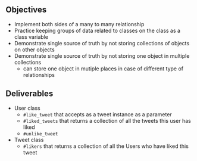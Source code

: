 ## Objectives
- Implement both sides of a many to many relationship
- Practice keeping groups of data related to classes on the class as a class variable
- Demonstrate single source of truth by not storing collections of objects on other objects
- Demonstrate single source of truth by not storing one object in multiple collections
  - can store one object in mutiple places in case of different type of relationships




## Deliverables

- User class
  - `#like_tweet` that accepts as a tweet instance as a parameter
  - `#liked_tweets` that returns a collection of all the tweets this user has liked
  - `#unlike_tweet`
- Tweet class
  - `#likers` that returns a collection of all the Users who have liked this tweet
